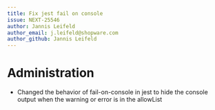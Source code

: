 ```yaml
---
title: Fix jest fail on console
issue: NEXT-25546
author: Jannis Leifeld
author_email: j.leifeld@shopware.com
author_github: Jannis Leifeld
---
```

# Administration
* Changed the behavior of fail-on-console in jest to hide the console output when the warning or error is in the allowList

